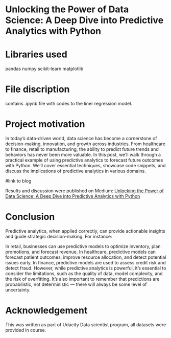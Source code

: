 # Unlocking the Power of Data Science: A Deep Dive into Predictive Analytics with Python

# Libraries used
pandas
numpy
scikit-learn
matplotlib

# File discription 
contains .ipynb file with codes to the liner regression model.

# Project motivation

In today’s data-driven world, data science has become a cornerstone of decision-making, innovation, and growth across industries. 
From healthcare to finance, retail to manufacturing, the ability to predict future trends and behaviors has never been more valuable. 
In this post, we’ll walk through a practical example of using predictive analytics to forecast future outcomes with Python. 
We’ll cover essential techniques, showcase code snippets, and discuss the implications of predictive analytics in various domains.




#link to blog

Results and discussion were published on Medium: [Unlocking the Power of Data Science: A Deep Dive into Predictive Analytics with Python](https://medium.com/@pramodbhatreal123/unlocking-the-power-of-data-science-a-deep-dive-into-predictive-analytics-with-python-bd89af07d9e6)

# Conclusion   
Predictive analytics, when applied correctly, can provide actionable insights and guide strategic decision-making. For instance:

In retail, businesses can use predictive models to optimize inventory, plan promotions, and forecast revenue.
In healthcare, predictive models can forecast patient outcomes, improve resource allocation, and detect potential issues early.
In finance, predictive models are used to assess credit risk and detect fraud.
However, while predictive analytics is powerful, it’s essential to consider the limitations, such as the quality of data, model complexity, and the risk of overfitting. 
It’s also important to remember that predictions are probabilistic, not deterministic — there will always be some level of uncertainty.

# Acknowledgement
This was written as part of Udacity Data scientist program, all datasets were provided in course.
